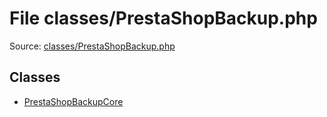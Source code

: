 File classes/PrestaShopBackup.php
=========

Source: [classes/PrestaShopBackup.php](https://github.com/PrestaShop/PrestaShop/blob/1.6.0.6/classes/PrestaShopBackup.php)


Classes
-------

* [PrestaShopBackupCore](class.PrestaShopBackupCore.md)

